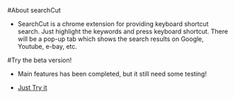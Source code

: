 #About searchCut
* SearchCut is a chrome extension for providing keyboard shortcut search. Just highlight the keywords and press keyboard shortcut. There will be a pop-up tab which shows the search results on Google, Youtube, e-bay, etc.
	
#Try the beta version!
* Main features has been completed, but it still need some testing!

* [Just Try it](https://chrome.google.com/webstore/detail/empinghjjjppongbmbidklliehoaljog/publish-accepted)